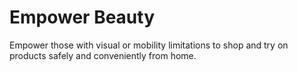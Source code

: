 # Empower Beauty

Empower those with visual or mobility limitations to shop and try on products safely and conveniently from home.
